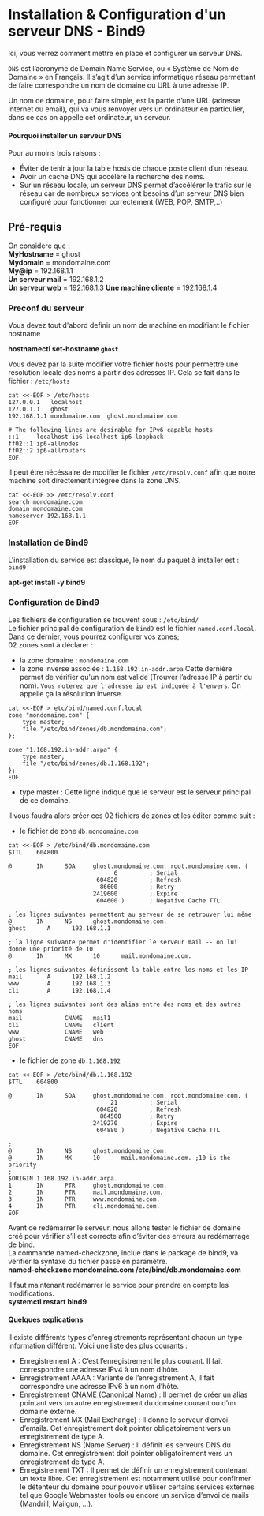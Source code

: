 # Installation & Configuration d'un serveur DNS - Bind9

Ici, vous verrez comment mettre en place et configurer un serveur DNS. 

`DNS` est l’acronyme de Domain Name Service, ou « Système de Nom de Domaine » en Français. Il s’agit d’un service informatique réseau permettant de faire correspondre un nom de domaine ou URL à une adresse IP.

Un nom de domaine, pour faire simple, est la partie d’une URL (adresse internet ou email), qui va vous renvoyer vers un ordinateur en particulier, dans ce cas on appelle cet ordinateur, un serveur.

#### Pourquoi installer un serveur DNS

Pour au moins trois raisons :
- Éviter de tenir à jour la table hosts de chaque poste client d’un réseau.
- Avoir un cache DNS qui accélère la recherche des noms.
- Sur un réseau locale, un serveur DNS permet d’accélérer le trafic sur le réseau car de nombreux services ont besoins d’un serveur DNS bien configuré pour fonctionner correctement (WEB, POP, SMTP,..) 

## Pré-requis

On considère que :  
**MyHostname** = ghost  
**Mydomain** = mondomaine.com  
**My@ip** = 192.168.1.1  
**Un serveur mail** = 192.168.1.2  
**Un serveur web** = 192.168.1.3
**Une machine cliente** = 192.168.1.4

### Preconf du serveur
Vous devez tout d'abord definir un nom de machine en modifiant le fichier hostname

**hostnamectl set-hostname `ghost`**

Vous devez par la suite modifier votre fichier hosts pour permettre une résolution locale des noms à partir des adresses IP.  Cela se fait dans le fichier : `/etc/hosts`

```
cat <<-EOF > /etc/hosts
127.0.0.1	localhost
127.0.1.1	ghost
192.168.1.1	mondomaine.com	ghost.mondomaine.com

# The following lines are desirable for IPv6 capable hosts
::1     localhost ip6-localhost ip6-loopback
ff02::1 ip6-allnodes
ff02::2 ip6-allrouters
EOF
```

Il peut être nécéssaire de modifier le fichier `/etc/resolv.conf` afin que notre machine soit directement intégrée dans la zone DNS.

```
cat <<-EOF >> /etc/resolv.conf
search mondomaine.com
domain mondomaine.com
nameserver 192.168.1.1
EOF
```

### Installation de Bind9

L'installation du service est classique, le nom du paquet à installer est : `bind9` 

**apt-get install -y bind9**

### Configuration de Bind9

Les fichiers de configuration se trouvent sous : `/etc/bind/`  
Le fichier principal de configuration de `bind9` est le fichier `named.conf.local`.  
Dans ce dernier, vous pourrez configurer vos zones;  
02 zones sont à déclarer :  
- la zone domaine : `mondomaine.com`  
- la zone inverse associée : `1.168.192.in-addr.arpa` Cette dernière permet de vérifier qu'un nom est valide (Trouver l’adresse IP à partir du nom). `Vous noterez que l'adresse ip est indiquée à l'envers`. On appelle ça la résolution inverse.

```
cat <<-EOF > etc/bind/named.conf.local
zone "mondomaine.com" {
    type master;
    file "/etc/bind/zones/db.mondomaine.com";
};

zone "1.168.192.in-addr.arpa" {
    type master;
    file "/etc/bind/zones/db.1.168.192"; 
};
EOF
```
- type master : Cette ligne indique que le serveur est le serveur principal de ce domaine.


Il vous faudra alors créer ces 02 fichiers de zones et les éditer comme suit :  
- le fichier de zone `db.mondomaine.com`
```
cat <<-EOF > /etc/bind/db.mondomaine.com
$TTL    604800

@       IN      SOA     ghost.mondomaine.com. root.mondomaine.com. (
                              6         ; Serial
                         604820         ; Refresh
                          86600         ; Retry
                        2419600         ; Expire
                         604600 )       ; Negative Cache TTL

; les lignes suivantes permettent au serveur de se retrouver lui même
@       IN      NS      ghost.mondomaine.com.
ghost      A      192.168.1.1

; la ligne suivante permet d'identifier le serveur mail -- on lui donne une priorité de 10
@       IN      MX      10      mail.mondomaine.com. 

; les lignes suivantes définissent la table entre les noms et les IP
mail       A      192.168.1.2
www        A      192.168.1.3
cli        A      192.168.1.4

; les lignes suivantes sont des alias entre des noms et des autres noms
mail            CNAME   mail1
cli             CNAME   client
www             CNAME   web
ghost           CNAME   dns
EOF
```
- le fichier de zone `db.1.168.192`
```
cat <<-EOF > /etc/bind/db.1.168.192
$TTL    604800

@       IN      SOA     ghost.mondomaine.com. root.mondomaine.com. (
                             21         ; Serial
                         604820         ; Refresh
                          864500        ; Retry
                        2419270         ; Expire
                         604880 )       ; Negative Cache TTL

;
@       IN      NS      ghost.mondomaine.com.
@       IN      MX      10      mail.mondomaine.com. ;10 is the priority
;
$ORIGIN 1.168.192.in-addr.arpa.
1       IN      PTR     ghost.mondomaine.com.
2       IN      PTR     mail.mondomaine.com.
3       IN      PTR     www.mondomaine.com.
4       IN      PTR     cli.mondomaine.com.
EOF
```

Avant de redémarrer le serveur, nous allons tester le fichier de domaine créé pour vérifier s’il est correcte afin d’éviter des erreurs au redémarrage de bind.  
La commande named-checkzone, inclue dans le package de bind9, va vérifier la syntaxe du fichier passé en paramètre.  
**named-checkzone mondomaine.com /etc/bind/db.mondomaine.com**  

Il faut maintenant redémarrer le service pour prendre en compte les modifications.  
**systemctl restart bind9**

#### Quelques explications 

Il existe différents types d’enregistrements représentant chacun un type information différent. Voici une liste des plus courants :
- Enregistrement A : C’est l’enregistrement le plus courant. Il fait correspondre une adresse IPv4 à un nom d’hôte.
- Enregistrement AAAA : Variante de l’enregistrement A, il fait correspondre une adresse IPv6 à un nom d’hôte.
- Enregistrement CNAME (Canonical Name) : Il permet de créer un alias pointant vers un autre enregistrement du domaine courant ou d’un domaine externe.
- Enregistrement MX (Mail Exchange) : Il donne le serveur d’envoi d’emails. Cet enregistrement doit pointer obligatoirement vers un enregistrement de type A.
- Enregistrement NS (Name Server) : Il définit les serveurs DNS du domaine. Cet enregistrement doit pointer obligatoirement vers un enregistrement de type A.
- Enregistrement TXT : Il permet de définir un enregistrement contenant un texte libre. Cet enregistrement est notamment utilisé pour confirmer le détenteur du domaine pour pouvoir utiliser certains services externes tel que Google Webmaster tools ou encore un service d’envoi de mails (Mandrill, Mailgun, …).
